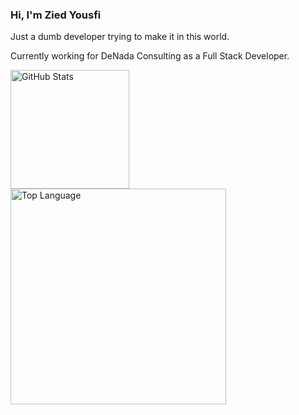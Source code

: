 ### Hi, I'm Zied Yousfi

Just a dumb developer trying to make it in this world.

Currently working for DeNada Consulting as a Full Stack Developer.

<div>
<a href="https://github.com/anuraghazra/github-readme-stats?tab=readme-ov-file#github-stats-card"><img height="190" align="center" alt="GitHub Stats" src="https://gsp-git-main-yousfi-zieds-projects.vercel.app/api?username=ziedyousfi&show_icons=true&custom_title=GitHub+Statistics&title_color=cba6f7&theme=catppuccin_mocha&border_color=45475a"/></a>
<a href="https://github.com/anuraghazra/github-readme-stats?tab=readme-ov-file#top-languages-card"><img width="345" align="center" alt="Top Language" src="https://gsp-git-main-yousfi-zieds-projects.vercel.app/api/top-langs/?username=ziedyousfi&layout=compact&title_color=cba6f7&theme=catppuccin_mocha&border_color=45475a"/></a>
</div>
